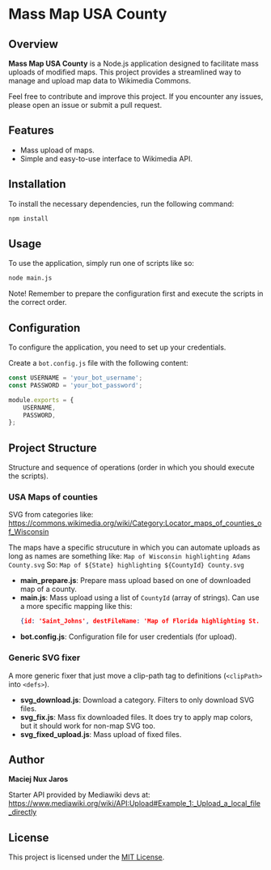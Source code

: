 # Mass Map USA County

## Overview

**Mass Map USA County** is a Node.js application designed to facilitate mass uploads of modified maps.
This project provides a streamlined way to manage and upload map data to Wikimedia Commons.

Feel free to contribute and improve this project.
If you encounter any issues, please open an issue or submit a pull request.

## Features

- Mass upload of maps.
- Simple and easy-to-use interface to Wikimedia API.

## Installation

To install the necessary dependencies, run the following command:

```bash
npm install
```

## Usage

To use the application, simply run one of scripts like so:

```bash
node main.js
```

Note! Remember to prepare the configuration first and execute the scripts in the correct order.

## Configuration

To configure the application, you need to set up your credentials.

Create a `bot.config.js` file with the following content:
```javascript
const USERNAME = 'your_bot_username';
const PASSWORD = 'your_bot_password';

module.exports = {
	USERNAME,
	PASSWORD,
};
```

## Project Structure

Structure and sequence of operations (order in which you should execute the scripts).

### USA Maps of counties
SVG from categories like:
https://commons.wikimedia.org/wiki/Category:Locator_maps_of_counties_of_Wisconsin

The maps have a specific strucuture in which you can automate uploads as long as names are something like:
`Map of Wisconsin highlighting Adams County.svg`
So:
`Map of ${State} highlighting ${CountyId} County.svg`

- **main_prepare.js**: Prepare mass upload based on one of downloaded map of a county.
- **main.js**: Mass upload using a list of `CountyId` (array of strings).
	Can use a more specific mapping like this:
	```json
	{id: 'Saint_Johns', destFileName: 'Map of Florida highlighting St. Johns County.svg'},
	```
- **bot.config.js**: Configuration file for user credentials (for upload).

### Generic SVG fixer

A more generic fixer that just move a clip-path tag to definitions (`<clipPath>` into `<defs>`).

- **svg_download.js**: Download a category. Filters to only download SVG files.
- **svg_fix.js**: Mass fix downloaded files. It does try to apply map colors, but it should work for non-map SVG too.
- **svg_fixed_upload.js**: Mass upload of fixed files.

## Author

**Maciej Nux Jaros**

Starter API provided by Mediawiki devs at:
https://www.mediawiki.org/wiki/API:Upload#Example_1:_Upload_a_local_file_directly

## License

This project is licensed under the [MIT License](https://en.wikipedia.org/wiki/MIT_License).
